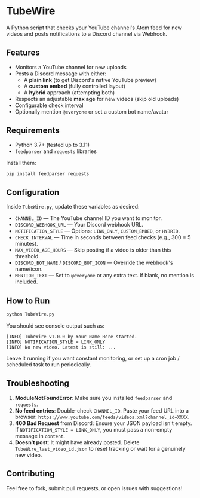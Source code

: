 # TubeWire

A Python script that checks your YouTube channel's Atom feed for new videos and posts notifications to a Discord channel via Webhook.

## Features

- Monitors a YouTube channel for new uploads  
- Posts a Discord message with either:
  - A **plain link** (to get Discord's native YouTube preview)
  - A **custom embed** (fully controlled layout)
  - A **hybrid** approach (attempting both)
- Respects an adjustable **max age** for new videos (skip old uploads)
- Configurable check interval
- Optionally mention `@everyone` or set a custom bot name/avatar

## Requirements

- Python 3.7+ (tested up to 3.11)
- `feedparser` and `requests` libraries

Install them:
```bash
pip install feedparser requests
```

## Configuration

Inside `TubeWire.py`, update these variables as desired:

- `CHANNEL_ID` — The YouTube channel ID you want to monitor.
- `DISCORD_WEBHOOK_URL` — Your Discord webhook URL.
- `NOTIFICATION_STYLE` — Options: `LINK_ONLY`, `CUSTOM_EMBED`, or `HYBRID`.
- `CHECK_INTERVAL` — Time in seconds between feed checks (e.g., 300 = 5 minutes).
- `MAX_VIDEO_AGE_HOURS` — Skip posting if a video is older than this threshold.
- `DISCORD_BOT_NAME` / `DISCORD_BOT_ICON` — Override the webhook's name/icon.
- `MENTION_TEXT` — Set to `@everyone` or any extra text. If blank, no mention is included.

## How to Run

```bash
python TubeWire.py
```

You should see console output such as:
```
[INFO] TubeWire v1.0.0 by Your Name Here started.
[INFO] NOTIFICATION_STYLE = LINK_ONLY
[INFO] No new video. Latest is still: ...
```

Leave it running if you want constant monitoring, or set up a cron job / scheduled task to run periodically.

## Troubleshooting

1. **ModuleNotFoundError**: Make sure you installed `feedparser` and `requests`.
2. **No feed entries**: Double-check `CHANNEL_ID`. Paste your feed URL into a browser: `https://www.youtube.com/feeds/videos.xml?channel_id=XXXX`.
3. **400 Bad Request** from Discord: Ensure your JSON payload isn't empty. If `NOTIFICATION_STYLE = LINK_ONLY`, you must pass a non-empty message in `content`.
4. **Doesn't post**: It might have already posted. Delete `TubeWire_last_video_id.json` to reset tracking or wait for a genuinely new video.

## Contributing

Feel free to fork, submit pull requests, or open issues with suggestions!
